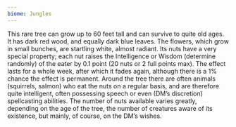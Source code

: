 ```yaml
---
biome: Jungles
---
```

This rare tree can grow up to 60 feet tall and can survive to quite old ages. It has dark red wood, and equally dark blue leaves. The flowers, which grow in small bunches, are startling white, almost radiant. Its nuts have a very special property; each nut raises the Intelligence or Wisdom (determine randomly) of the eater by 0.1 point (20 nuts or 2 full points max). The effect lasts for a whole week, after which it fades again, although there is a 1% chance the effect is permanent. Around the tree there are often animals (squirrels, salmon) who eat the nuts on a regular basis, and are therefore quite intelligent, often possessing speech or even (DM’s discretion) spellcasting abilities. The number of nuts available varies greatly, depending on the age of the tree, the number of creatures aware of its existence, but mainly, of course, on the DM’s wishes. 

